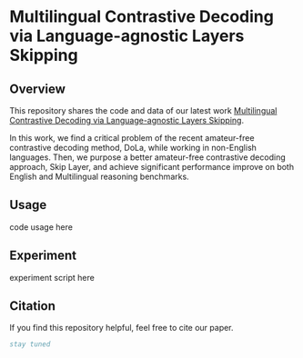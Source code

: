 # Multilingual Contrastive Decoding via Language-agnostic Layers Skipping

## Overview
This repository shares the code and data of our latest work [Multilingual Contrastive Decoding via Language-agnostic Layers Skipping](https://arxiv.org/abs/xxx).

In this work, we find a critical problem of the recent amateur-free contrastive decoding method, DoLa, while working in non-English languages.
Then, we purpose a better amateur-free contrastive decoding approach, Skip Layer, and achieve significant performance improve on both English and Multilingual reasoning benchmarks.

## Usage
code usage here

## Experiment
experiment script here

## Citation
If you find this repository helpful, feel free to cite our paper.
```bibtex
stay tuned
```
